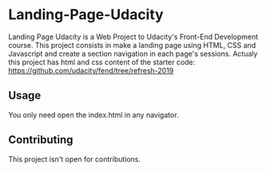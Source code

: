 # Landing-Page-Udacity

Landing Page Udacity is a Web Project to Udacity's Front-End Development course. This project consists in make a landing page using HTML, CSS and Javascript and create a section navigation in each page's sessions. Actualy this project has html and css content of the starter code: https://github.com/udacity/fend/tree/refresh-2019 

## Usage

You only need open the index.html in any navigator.

## Contributing
This project isn't open for contributions.
